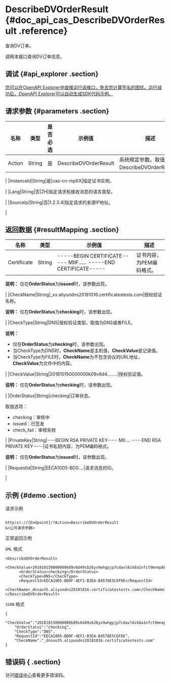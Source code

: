 # DescribeDVOrderResult {#doc_api_cas_DescribeDVOrderResult .reference}

查询DV订单。

调用本接口查询DV订单信息。

## 调试 {#api_explorer .section}

[您可以在OpenAPI Explorer中直接运行该接口，免去您计算签名的困扰。运行成功后，OpenAPI Explorer可以自动生成SDK代码示例。](https://api.aliyun.com/#product=cas&api=DescribeDVOrderResult&type=RPC&version=2018-07-13)

## 请求参数 {#parameters .section}

|名称|类型|是否必选|示例值|描述|
|--|--|----|---|--|
|Action|String|是|DescribeDVOrderResult|系统规定参数。取值：DescribeDVOrderResult。

 |
|InstanceId|String|是|cas-cn-mpXX|指定证书实例。

 |
|Lang|String|否|ZH|指定请求和接收消息的语言类型。

 |
|SourceIp|String|否|1.2.3.4|指定请求的来源IP地址。

 |

## 返回数据 {#resultMapping .section}

|名称|类型|示例值|描述|
|--|--|---|--|
|Certificate|String|-----BEGIN CERTIFICATE----- MIIF...... -----END CERTIFICATE-----|证书内容，为PEM编码格式。

 **说明：** 仅在**OrderStatus**为**issued**时，该参数出现。

 |
|CheckName|String|\_xx.aliyundns20181016.certificatestests.com|授权验证名称。

 **说明：** 仅在**OrderStatus**为**checking**时，该参数出现。

 |
|CheckType|String|DNS|授权验证类型。取值为DNS或者FILE。

 **说明：** 

-   仅在**OrderStatus**为**checking**时，该参数出现。
-   当CheckType为DNS时，**CheckName**是主机值，**CheckValue**是记录值。
-   当CheckType为FILE时，**CheckName**为不包含协议的URL地址，**CheckValue**为文件中的内容。

 |
|CheckValue|String|201810150000000k09v6d4........|授权验证值。

 **说明：** 仅在**OrderStatus**为**checking**时，该参数出现。

 |
|OrderStatus|String|checking|订单状态。

 取值选项：

 -   checking：审核中
-   issued：已签发
-   check\_fail：审核失败

 |
|PrivateKey|String|----BEGIN RSA PRIVATE KEY----- MII.... -----END RSA PRIVATE KEY-----|证书私钥内容，为PEM编码格式。

 **说明：** 仅在**OrderStatus**为**issued**时，该参数出现。

 |
|RequestId|String|EECA10D5-BD0....|请求消息的ID。

 |

## 示例 {#demo .section}

请求示例

``` {#request_demo}

http(s)://[Endpoint]/?Action=DescribeDVOrderResult
&<公共请求参数>

```

正常返回示例

`XML` 格式

``` {#xml_return_success_demo}
<DescribeDVOrderResult>
	  <CheckValue>201810150000000k09v6d49sb26ys9whgpjp7cdavl6ik8a1nfct9mnep68n0h31</CheckValue>
	  <OrderStatus>checking</OrderStatus>
	  <CheckType>DNS</CheckType>
	  <RequestId>EECA10D5-BD0F-4EF1-B3EA-B4578E5C6F8E</RequestId>
	  <CheckName>_dnsauth.aliyundns20181016.certificatestests.com</CheckName>
</DescribeDVOrderResult>
```

`JSON` 格式

``` {#json_return_success_demo}
{
	"CheckValue":"201810150000000k09v6d49sb26ys9whgpjp7cdavl6ik8a1nfct9mnep68n0h31",
	"OrderStatus":"checking",
	"CheckType":"DNS",
	"RequestId":"EECA10D5-BD0F-4EF1-B3EA-B4578E5C6F8E",
	"CheckName":"_dnsauth.aliyundns20181016.certificatestests.com"
}
```

## 错误码 { .section}

访问[错误中心](https://error-center.aliyun.com/status/product/cas)查看更多错误码。

